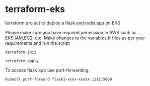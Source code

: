 # terraform-eks

terraform project to deploy a flask and redis app on EKS

Please make sure you have required permission in AWS such as EKS,IAM,EC2, etc. Make changes to the variables.tf files as per your requirements and run the script

`terraform init`

`terraform apply`

To access flask app use port-forwarding

`kubectl port-forward flask1-xxxx-xxxxx 1111:5000`

